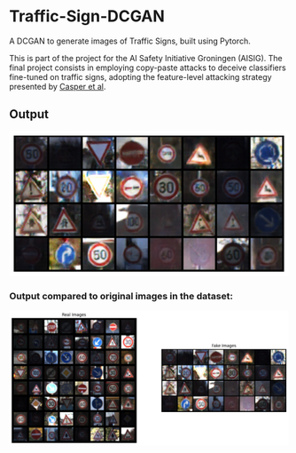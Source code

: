 # Traffic-Sign-DCGAN
A DCGAN to generate images of Traffic Signs, built using Pytorch. 

This is part of the project for the AI Safety Initiative Groningen (AISIG). The final project consists in employing copy-paste attacks to deceive classifiers fine-tuned on traffic signs, adopting the feature-level attacking strategy presented by [Casper et al](https://doi.org/10.48550/arXiv.2110.03605). 

## Output
![DCGAN results](https://github.com/z4nix/Traffic-Sign-DCGAN/blob/main/resultsGTSRB.png)

### Output compared to original images in the dataset:
![Screenshot of DCGAN results compared to original images in the dataset](https://github.com/z4nix/Traffic-Sign-DCGAN/blob/main/resultsGTSRB-comparison.png)
